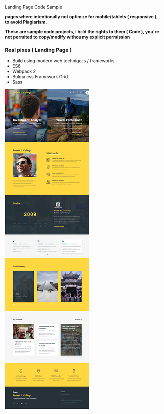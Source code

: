 Landing Page Code Sample

**pages where intentionally not optimize for mobile/tablets ( responsive ), to avoid Plagiarism.**

**These are sample code projects, I hold the rights to them ( Code ), you're not permited to copy/modify withou my explicit permission**


### Real pixes ( Landing Page )

- Build using modern web techniques / frameworks
- ES6
- Webpack 2
- Bulma css Framework Grid
- Sass

![landing page](https://github.com/DavidStrada/Porfolio-Robert/blob/master/Colingz_Free_Personal_Website_Template-_Home.jpg)

